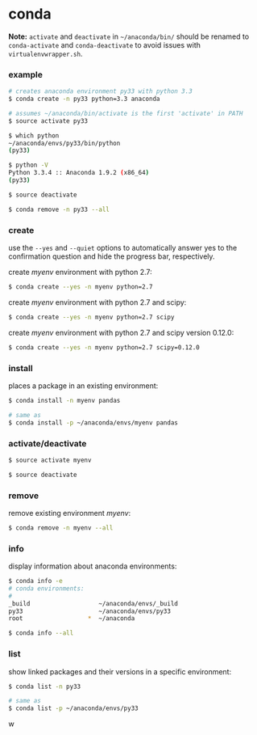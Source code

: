 # conda

**Note:** `activate` and `deactivate` in `~/anaconda/bin/` should be renamed to `conda-activate` and `conda-deactivate` to avoid issues with `virtualenvwrapper.sh`.

### example
```bash
# creates anaconda environment py33 with python 3.3
$ conda create -n py33 python=3.3 anaconda

# assumes ~/anaconda/bin/activate is the first 'activate' in PATH
$ source activate py33

$ which python
~/anaconda/envs/py33/bin/python
(py33)

$ python -V
Python 3.3.4 :: Anaconda 1.9.2 (x86_64)
(py33)

$ source deactivate

$ conda remove -n py33 --all
```

### create

use the `--yes` and `--quiet` options to automatically answer yes to the confirmation question and hide the progress bar, respectively.

create _myenv_ environment with python 2.7:
```bash
$ conda create --yes -n myenv python=2.7
```

create _myenv_ environment with python 2.7 and scipy:
```bash
$ conda create --yes -n myenv python=2.7 scipy
```

create _myenv_ environment with python 2.7 and scipy version 0.12.0:
```bash
$ conda create --yes -n myenv python=2.7 scipy=0.12.0
```

### install

places a package in an existing environment:
```bash
$ conda install -n myenv pandas

# same as
$ conda install -p ~/anaconda/envs/myenv pandas
```

### activate/deactivate
```bash
$ source activate myenv

$ source deactivate
```

### remove

remove existing environment _myenv_:
```bash
$ conda remove -n myenv --all
```

### info

display information about anaconda environments:
```bash
$ conda info -e
# conda environments:
#
_build                   ~/anaconda/envs/_build
py33                     ~/anaconda/envs/py33
root                  *  ~/anaconda

$ conda info --all
```

### list

show linked packages and their versions in a specific environment:
```bash
$ conda list -n py33

# same as
$ conda list -p ~/anaconda/envs/py33
```
w
